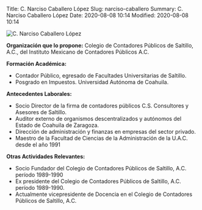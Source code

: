 Title: C. Narciso Caballero López
Slug: narciso-caballero
Summary: C. Narciso Caballero López
Date: 2020-08-08 10:14
Modified: 2020-08-08 10:14


![C. Narciso Caballero López](2.jpg)

**Organización que lo propone:** Colegio de Contadores Públicos de Saltillo, A.C., del Instituto Mexicano de Contadores Públicos A.C.

**Formación Académica:**

* Contador Público, egresado de Facultades Universitarias de Saltillo.
* Posgrado en Impuestos. Universidad Autónoma de Coahuila.

**Antecedentes Laborales:**

* Socio Director de la firma de contadores públicos C.S. Consultores y Asesores de Saltillo.
* Auditor externo de organismos descentralizados y autónomos del Estado de Coahuila de Zaragoza.
* Dirección de administración y finanzas en empresas del sector privado.
* Maestro de la Facultad de Ciencias de la Administración de la U.A.C. desde el año 1991

**Otras Actividades Relevantes:**

* Socio Fundador del Colegio de Contadores Públicos de Saltillo, A.C. período 1989-1990
* Ex presidente  del Colegio de Contadores Públicos de Saltillo, A.C. período 1989-1990.
* Actualmente vicepresidente de Docencia en el Colegio de Contadores Públicos de Saltillo, A.C.
